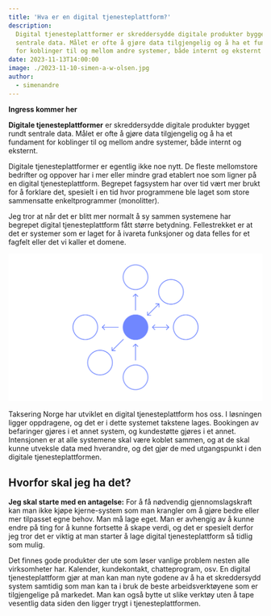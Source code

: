 ```yaml
---
title: 'Hva er en digital tjenesteplattform?'
description:
  Digital tjenesteplattformer er skreddersydde digitale produkter bygget rundt
  sentrale data. Målet er ofte å gjøre data tilgjengelig og å ha et fundament
  for koblinger til og mellom andre systemer, både internt og eksternt
date: 2023-11-13T14:00:00
image: ./2023-11-10-simen-a-w-olsen.jpg
author:
  - simenandre
---
```


**Ingress kommer her**

**Digitale tjenesteplattformer** er skreddersydde digitale produkter bygget
rundt sentrale data. Målet er ofte å gjøre data tilgjengelig og å ha et
fundament for koblinger til og mellom andre systemer, både internt og eksternt.

Digitale tjenesteplattformer er egentlig ikke noe nytt. De fleste mellomstore
bedrifter og oppover har i mer eller mindre grad etablert noe som ligner på en
digital tjenesteplattform. Begrepet fagsystem har over tid vært mer brukt for å
forklare det, spesielt i en tid hvor programmene ble laget som store sammensatte
enkeltprogrammer (monolitter).

Jeg tror at når det er blitt mer normalt å sy sammen systemene har begrepet
digital tjenesteplattform fått større betydning. Fellestrekket er at det er
systemer som er laget for å ivareta funksjoner og data felles for et fagfelt
eller det vi kaller et domene.

![Figur som viser prikker som peker mot en sentral prikk](./service-figure.svg 'Figuren illustrerer en sentral plattform som andre produkter er koblet med')

Taksering Norge har utviklet en digital tjenesteplattform hos oss. I løsningen
ligger oppdragene, og det er i dette systemet takstene lages. Bookingen av
befaringer gjøres i et annet system, og kundestøtte gjøres i et annet.
Intensjonen er at alle systemene skal være koblet sammen, og at de skal kunne
utveksle data med hverandre, og det gjør de med utgangspunkt i den digitale
tjenesteplattformen.

## Hvorfor skal jeg ha det?

**Jeg skal starte med en antagelse:** For å få nødvendig gjennomslagskraft kan
man ikke kjøpe kjerne-system som man krangler om å gjøre bedre eller mer
tilpasset egne behov. Man må lage eget. Man er avhengig av å kunne endre på ting
for å kunne fortsette å skape verdi, og det er spesielt derfor jeg tror det er
viktig at man starter å lage digital tjenesteplattform så tidlig som mulig.

Det finnes gode produkter der ute som løser vanlige problem nesten alle
virksomheter har. Kalender, kundekontakt, chatteprogram, osv. En digital
tjenesteplattform gjør at man kan man nyte godene av å ha et skreddersydd system
samtidig som man kan ta i bruk de beste arbeidsverktøyene som er tilgjengelige
på markedet. Man kan også bytte ut slike verktøy uten å tape vesentlig data
siden den ligger trygt i tjenesteplattformen.

